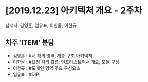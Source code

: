 # [2019.12.23] 아키텍처 개요 - 2주차
참석자: 김영훈, 임유표, 이한울, 이현규

## 차주 'ITEM' 분담
- 김영훈 : \#네 개의 영역, 계층 구조 아키텍처
- 이한울 : \#요청 처리 흐름, 인프라스트럭쳐 개요, 모듈 구성
- 이현규 : \#도메인 영역 주요 구성요소
- 임유표 : \#DIP
